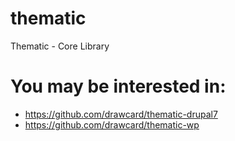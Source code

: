# thematic
Thematic - Core Library

# You may be interested in:
* https://github.com/drawcard/thematic-drupal7
* https://github.com/drawcard/thematic-wp
